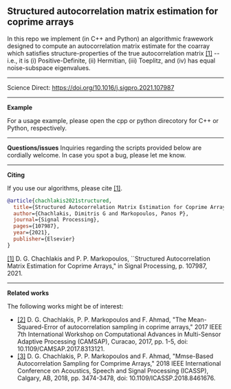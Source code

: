 
## Structured autocorrelation matrix estimation for coprime arrays

In this repo we implement (in C++ and Python) an algorithmic frawework designed to compute an autocorrelation matrix estimate for the coarray which satisfies structure-properties of the true autocorrelation matrix [[1]](https://doi.org/10.1016/j.sigpro.2021.107987) --i.e., it is (i) Positive-Definite, (ii) Hermitian, (iii) Toeplitz, and (iv) has equal noise-subspace eigenvalues. 

---

Science Direct: https://doi.org/10.1016/j.sigpro.2021.107987

---

**Example**

For a usage example, please open the cpp or python direcotory for C++ or Python, respectively. 


---
**Questions/issues**
Inquiries regarding the scripts provided below are cordially welcome. In case you spot a bug, please let me know. 

---
**Citing**

If you use our algorithms, please cite [[1]](https://doi.org/10.1016/j.sigpro.2021.107987).

```bibtex
@article{chachlakis2021structured,
  title={Structured Autocorrelation Matrix Estimation for Coprime Arrays},
  author={Chachlakis, Dimitris G and Markopoulos, Panos P},
  journal={Signal Processing},
  pages={107987},
  year={2021},
  publisher={Elsevier}
}
```
[[1]](https://doi.org/10.1016/j.sigpro.2021.107987) D. G. Chachlakis and P. P. Markopoulos, ``Structured Autocorrelation Matrix Estimation for Coprime Arrays," in Signal Processing, p. 107987, 2021.

---

**Related works**

The following works might be of interest:

* [[2]](https://ieeexplore.ieee.org/document/8313121) D. G. Chachlakis, P. P. Markopoulos and F. Ahmad, "The Mean-Squared-Error of autocorrelation sampling in coprime arrays," 2017 IEEE 7th International Workshop on Computational Advances in Multi-Sensor Adaptive Processing (CAMSAP), Curacao, 2017, pp. 1-5, doi: 10.1109/CAMSAP.2017.8313121.
* [[3]](https://ieeexplore.ieee.org/document/8461676) D. G. Chachlakis, P. P. Markopoulos and F. Ahmad, "Mmse-Based Autocorrelation Sampling for Comprime Arrays," 2018 IEEE International Conference on Acoustics, Speech and Signal Processing (ICASSP), Calgary, AB, 2018, pp. 3474-3478, doi: 10.1109/ICASSP.2018.8461676.
